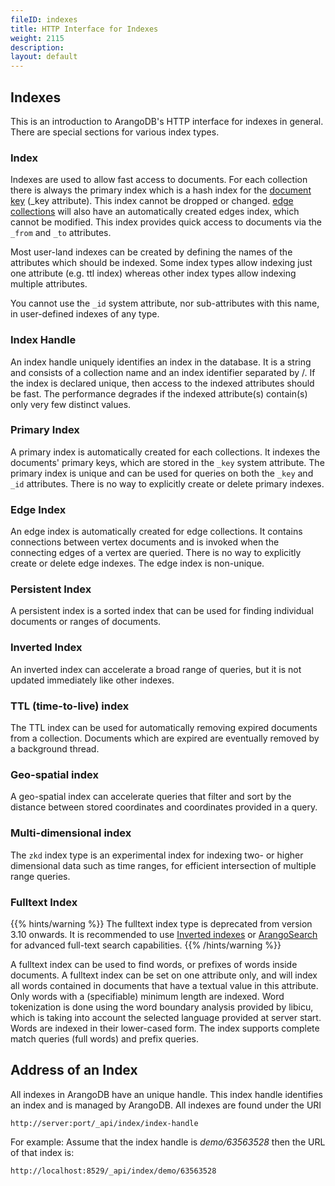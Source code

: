 ```yaml
---
fileID: indexes
title: HTTP Interface for Indexes
weight: 2115
description: 
layout: default
---
```

## Indexes

This is an introduction to ArangoDB's HTTP interface for indexes in
general. There are special sections for various index types.

### Index

Indexes are used to allow fast access to documents. For each collection there is always the primary index which is a hash index for the
[document key](../../appendix/appendix-glossary#document-key) (_key attribute). This index cannot be dropped or changed.
[edge collections](../../appendix/appendix-glossary#edge-collection) will also have an automatically created edges index, which cannot be modified. This index provides quick access to documents via the `_from` and `_to` attributes.

Most user-land indexes can be created by defining the names of the attributes which should be indexed. Some index types allow indexing just one attribute (e.g. ttl index) whereas other index types allow indexing multiple attributes.

You cannot use the `_id` system attribute, nor sub-attributes with this name, in
user-defined indexes of any type.

### Index Handle

An index handle uniquely identifies an index in the database. It is a string and consists of a collection name and an index identifier separated by /.
If the index is declared unique, then access to the indexed attributes should be fast. The performance degrades if the indexed attribute(s) contain(s) only very few distinct values.

### Primary Index

A primary index is automatically created for each collections. It indexes the documents' primary keys, which are stored in the `_key` system attribute. The primary index is unique and can be used for queries on both the `_key` and `_id` attributes.
There is no way to explicitly create or delete primary indexes.

### Edge Index

An edge index is automatically created for edge collections. It contains connections between vertex documents and is invoked when the connecting edges of a vertex are queried. There is no way to explicitly create or delete edge indexes.
The edge index is non-unique.

### Persistent Index

A persistent index is a sorted index that can be used for finding individual documents or ranges of documents.

### Inverted Index

An inverted index can accelerate a broad range of queries, but it is not updated
immediately like other indexes.

### TTL (time-to-live) index

The TTL index can be used for automatically removing expired documents from a collection.
Documents which are expired are eventually removed by a background thread.

### Geo-spatial index

A geo-spatial index can accelerate queries that filter and sort by the distance
between stored coordinates and coordinates provided in a query.

### Multi-dimensional index

The `zkd` index type is an experimental index for indexing two- or higher
dimensional data such as time ranges, for efficient intersection of multiple
range queries.

### Fulltext Index

{{% hints/warning %}}
The fulltext index type is deprecated from version 3.10 onwards.
It is recommended to use [Inverted indexes](../../indexing/working-with-indexes/indexing-inverted) or
[ArangoSearch](../../indexing/arangosearch/) for advanced full-text search capabilities.
{{% /hints/warning %}}

A fulltext index can be used to find words, or prefixes of words inside documents. A fulltext index can be set on one attribute only, and will index all words contained in documents that have a textual value in this attribute. Only words with a (specifiable) minimum length are indexed. Word tokenization is done using the word boundary analysis provided by libicu, which is taking into account the selected language provided at server start. Words are indexed in their lower-cased form. The index supports complete match queries (full words) and prefix queries.

## Address of an Index

All indexes in ArangoDB have an unique handle. This index handle identifies an
index and is managed by ArangoDB. All indexes are found under the URI

    http://server:port/_api/index/index-handle

For example: Assume that the index handle is *demo/63563528* then the URL of
that index is:

    http://localhost:8529/_api/index/demo/63563528
